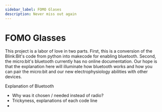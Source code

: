 ```yaml
---
sidebar_label: FOMO Glases
description: Never miss out again
---
```


# FOMO Glasses #

This project is a labor of love in two parts. First, this is a conversion of the Blink:Bit's code from python into makecode for enabling bluetooth. Second, the micro:bit's bluetooth currently has no online documentation. Our hope is that the explanation here will illuminate how bluetooth works and how you can pair the micro:bit and our new electrophysiology abilities with other devices. 

Explanation of Bluetooth
- Why was it chosen / needed instead of radio?
- Trickyness, explanations of each code line
- 
